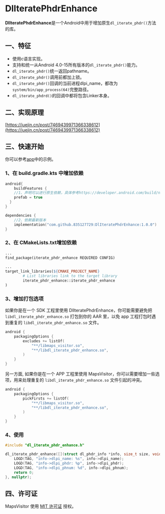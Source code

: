 # DlIteratePhdrEnhance

**DlIteratePhdrEnhance**是一个Android中用于增加原生`dl_iterate_phdr()`方法的库。



## 一、特征

- 使用c语言实现。
- 支持和统一从Android 4.0-15所有版本的`dl_iterate_phdr()`能力。
- `dl_iterate_phdr()`统一返回pathname。
- `dl_iterate_phdr()`调用前都加上锁。
- `dl_iterate_phdr()`回调的当前进程dlpi_name，都改为`system/bin/app_process(64)`完整路径。
- `dl_iterate_phdrd()`的回调中都将包含Linker本身。



## 二、实现原理
[https://juejin.cn/post/7469439971366338612](https://juejin.cn/post/7469439971366338612)




## 三、快速开始

你可以参考[app](https://github.com/835127729/MapsVisitor/tree/main/app)中的示例。

### 1、在 build.gradle.kts 中增加依赖

```Kotlin
android{
	buildFeatures {        
    //1、声明可以进行原生依赖，具体参考https://developer.android.com/build/native-dependencies
    prefab = true
  }
}

dependencies {    
  	//2、依赖最新版本
    implementation("com.github.835127729:DlIteratePhdrEnhance:1.0.0")
}
```



### 2、在 CMakeLists.txt增加依赖

```Makefile
...
find_package(iterate_phdr_enhance REQUIRED CONFIG)
  
...
target_link_libraries(${CMAKE_PROJECT_NAME}
        # List libraries link to the target library
        iterate_phdr_enhance::iterate_phdr_enhance
)
```



### 3、增加打包选项

如果你是在一个 SDK 工程里使用 DlIteratePhdrEnhance，你可能需要避免把`libdl_iterate_phdr_enhance.so` 打包到你的 AAR 里，以免 app 工程打包时遇到重复的 `libdl_iterate_phdr_enhance.so` 文件。

```Kotlin
android {
    packagingOptions {
        excludes += listOf(
            "**/libmaps_visitor.so",
            "**/libdl_iterate_phdr_enhance.so",
        )
    }
}
```

另一方面, 如果你是在一个 APP 工程里使用 MapsVisitor，你可以需要增加一些选项，用来处理重复的 `libdl_iterate_phdr_enhance.so` 文件引起的冲突。

```Kotlin
android {
    packagingOptions {
        pickFirsts += listOf(
            "**/libmaps_visitor.so",
            "**/libdl_iterate_phdr_enhance.so",
        )
    }
}
```



### 4、使用

```c++
#include "dl_iterate_phdr_enhance.h"

dl_iterate_phdr_enhance([](struct dl_phdr_info *info, size_t size, void *data) {
    LOGD(TAG, "info->dlpi_name: %s", info->dlpi_name);
    LOGD(TAG, "info->dlpi_phdr: %p", info->dlpi_phdr);
    LOGD(TAG, "info->dlpi_phnum: %d", info->dlpi_phnum);
    return 0;
}, nullptr);
```







## 四、许可证

MapsVisitor 使用 [MIT 许可证](https://github.com/bytedance/bhook/blob/main/LICENSE) 授权。